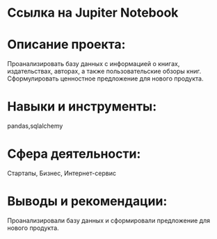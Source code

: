 # Ссылка на Jupiter Notebook

# Описание проекта:
Проанализировать базу данных с информацией о книгах, издательствах, авторах, а также пользовательские обзоры книг. Сформулировать ценностное предложение для нового продукта.

# Навыки и инструменты:
pandas,sqlalchemy 

# Сфера деятельности:
Стартапы, Бизнес, Интернет-сервис

# Выводы и рекомендации:

Проанализировали базу данных и сформировали предложение для нового продукта.


